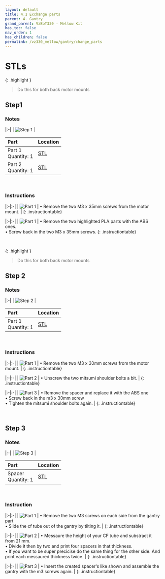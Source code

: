 ```yaml
---
layout: default
title: 4.1 Exchange parts
parent: 4. Gantry
grand_parent: VzBoT330 - Mellow Kit
has_toc: false
nav_order: 1
has_children: false
permalink: /vz330_mellow/gantry/change_parts
---
```



# STLs



{: .highlight }
> Do this for both back motor mounts

## Step1 

### Notes

|:-|
| ![Step 1](../../assets/images/manual/vz330_mellow/gantry/disassemble/step1.png) |

| Part | Location |
|:-|:-|
| Part 1 <br> Quantity: 1 | [STL](#stls) |
| Part 2 <br> Quantity: 1 | [STL](#stls) |

<br>

### Instructions

|:-|:-|
| ![Part 1](../../assets/images/manual/vz330_mellow/gantry/disassemble/step1_part1.png) | &#8226; Remove the two M3 x 35mm screws from the motor mount. |
{: .instructiontable}

|:-|:-|
| ![Part 1](../../assets/images/manual/vz330_mellow/gantry/disassemble/step1_part2.png) | &#8226; Remove the two highlighted PLA parts with the ABS ones. <br> &#8226; Screw back in the two M3 x 35mm screws.
{: .instructiontable}

<br>

{: .highlight }
> Do this for both back motor mounts

## Step 2

### Notes

|:-|
| ![Step 2](../../assets/images/manual/vz330_mellow/gantry/disassemble/step2.png) |

 Part | Location |
|:-|:-|
| Part 1 <br> Quantity: 1 | [STL](#stls) |

<br>

### Instructions

|:-|:-|
| ![Part 1](../../assets/images/manual/vz330_mellow/gantry/disassemble/step2_part1.png) | &#8226; Remove the two M3 x 30mm screws from the motor mount. |
{: .instructiontable}

|:-|:-|
| ![Part 2](../../assets/images/manual/vz330_mellow/gantry/disassemble/step2_part2.png) | &#8226; Unscrew the two mitsumi shoulder bolts a bit. |
{: .instructiontable}

|:-|:-|
| ![Part 3](../../assets/images/manual/vz330_mellow/gantry/disassemble/step2_part3.png) | &#8226; Remove the spacer and replace it with the ABS one <br> &#8226; Screw back in the m3 x 30mm screw <br> &#8226; Tighten the mitsumi shoulder bolts again. |
{: .instructiontable}

<br>

## Step 3

### Notes

|:-|
| ![Step 3](../../assets/images/manual/vz330_mellow/gantry/disassemble/step3.png) |

 Part | Location |
|:-|:-|
| Spacer <br> Quantity: 1 | [STL](#stls) |

<br>

### Instruction

|:-|:-|
| ![Part 1](../../assets/images/manual/vz330_mellow/gantry/disassemble/step3_part1.png) | &#8226; Remove the two M3 screws on each side from the gantry part <br> &#8226; Slide the cf tube out of the gantry by tilting it. |
{: .instructiontable}

|:-|:-|
| ![Part 2](../../assets/images/manual/vz330_mellow/gantry/disassemble/step3_part3.png) | &#8226; Messaure the height of your CF tube and substract it from 21 mm. <br> &#8226; Divide it then by two and print four spacers in that thickness. <br> &#8226; If you want to be super precicise do the same thing for the other side. And print each messaured thickness twice. |
{: .instructiontable}

|:-|:-|
| ![Part 3](../../assets/images/manual/vz330_mellow/gantry/disassemble/step3_part4.png) | &#8226; Insert the created spacer's like shown and assemble the gantry with the m3 screws again. |
{: .instructiontable}
